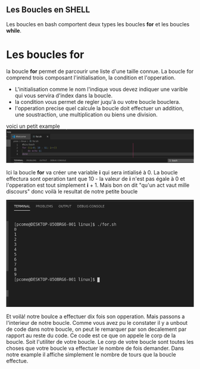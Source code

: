 ## Les Boucles en SHELL

Les boucles en bash comportent deux types les boucles **for** et les boucles **while**.

# Les boucles **for**

la boucle **for** permet de parcourir une liste d'une taille connue. La boucle for comprend trois composant l'initialisation, la condition et l'opperation.
- L'initialisation comme le nom l'indique vous devez indiquer une varible qui vous servira d'index dans la boucle.
- la condition vous permet de regler juqu'à ou votre boucle bouclera.
- l'opperation precise quel calcule la boucle doit effectuer un addition, une soustraction, une multiplication ou biens une division.

voici un petit example
![for example](./picture/Screenshot_2020-12-10_08-57-50.png)

Ici la boucle **for** va créer une variable **i** qui sera intialisé à 0. La boucle effectura sont operation tant que 10 - la valeur de **i** n'est pas égale à 0 et l'opperation est tout simplement **i** + 1. Mais bon on dit "qu'un act vaut mille discours" donc voilà le resultat de notre petite boucle

![for result](./picture/Screenshot_2020-12-10_08-58-14.png)

Et voilà! notre boulce a effectuer dix fois son opperation. Mais passons a l'interieur de notre boucle.
Comme vous avez pu le constater il y a unbout de code dans notre boucle, on peut le remarquer par son decalement par rapport au reste du code. Ce code est ce que on appele le corp de la boucle. Soit l'utiliter de votre boucle. Le corp de votre boucle sont toutes les choses que votre boucle va effectuer le nombre de fois demander. Dans notre example il affiche simplement le nombre de tours que la boucle effectue.
